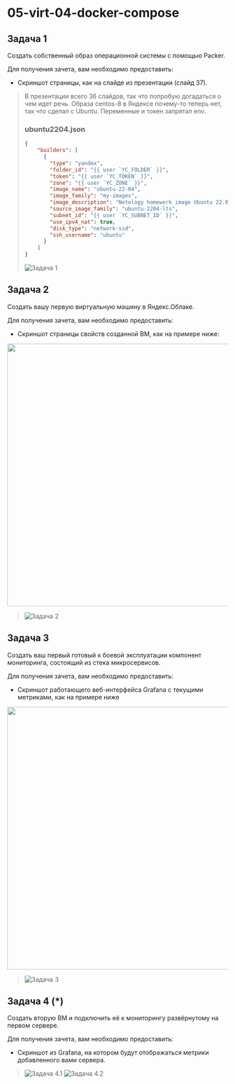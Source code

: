 # 05-virt-04-docker-compose

## Задача 1

Создать собственный образ операционной системы с помощью Packer.

Для получения зачета, вам необходимо предоставить:
- Скриншот страницы, как на слайде из презентации (слайд 37).

>  В презентации всего 36 слайдов, так что попробую догадаться о чем идет речь. Образа centos-8 в Яндексе почему-то теперь нет, так что сделал с Ubuntu. Переменные и токен запрятал env.
> ### ubuntu2204.json
> ```json
> {
>     "builders": [
>       {
>         "type": "yandex",
>         "folder_id": "{{ user `YC_FOLDER` }}",
>         "token": "{{ user `YC_TOKEN` }}",
>         "zone": "{{ user `YC_ZONE` }}",
>         "image_name": "ubuntu-22-04",
>         "image_family": "my-images",
>         "image_description": "Netology homework image Ubuntu 22.04 LTS",
>         "source_image_family": "ubuntu-2204-lts",
>         "subnet_id": "{{ user `YC_SUBNET_ID` }}",
>         "use_ipv4_nat": true,
>         "disk_type": "network-ssd",
>         "ssh_username": "ubuntu"
>       }
>     ]
> }
> ```
>![Задача 1](./assets/yc_03.png)

## Задача 2

Создать вашу первую виртуальную машину в Яндекс.Облаке.

Для получения зачета, вам необходимо предоставить:
- Скриншот страницы свойств созданной ВМ, как на примере ниже:

<p align="center">
  <img width="1200" height="600" src="./assets/yc_01.png">
</p>

>![Задача 2](./assets/yc_04.png)

## Задача 3

Создать ваш первый готовый к боевой эксплуатации компонент мониторинга, состоящий из стека микросервисов.

Для получения зачета, вам необходимо предоставить:
- Скриншот работающего веб-интерфейса Grafana с текущими метриками, как на примере ниже
<p align="center">
  <img width="1200" height="600" src="./assets/yc_02.png">
</p>

>![Задача 3](./assets/yc_05.png)

## Задача 4 (*)

Создать вторую ВМ и подключить её к мониторингу развёрнутому на первом сервере.

Для получения зачета, вам необходимо предоставить:
- Скриншот из Grafana, на котором будут отображаться метрики добавленного вами сервера.
>![Задача 4.1](./assets/yc_06.png)
>![Задача 4.2](./assets/yc_07.png)